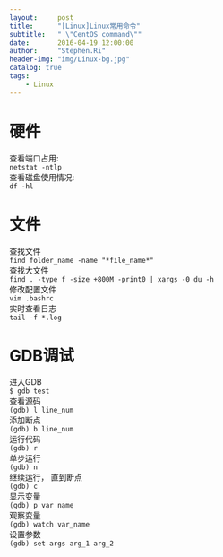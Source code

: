 ```yaml
---
layout:     post
title:      "[Linux]Linux常用命令"
subtitle:   " \"CentOS command\""
date:       2016-04-19 12:00:00
author:     "Stephen.Ri"
header-img: "img/Linux-bg.jpg"
catalog: true
tags:
    - Linux
---
```


# 硬件
查看端口占用:   
  `netstat -ntlp`  
查看磁盘使用情况:  
  `df -hl`

# 文件
查找文件  
  `find folder_name -name "*file_name*"`  
查找大文件  
  `find . -type f -size +800M -print0 | xargs -0 du -h`  
修改配置文件  
  `vim .bashrc`  
实时查看日志  
  `tail -f *.log`  

# GDB调试
进入GDB  
`$ gdb test`  
查看源码  
`(gdb) l line_num`  
添加断点  
`(gdb) b line_num`  
运行代码  
`(gdb) r`  
单步运行  
`(gdb) n`  
继续运行， 直到断点  
`(gdb) c`  
显示变量  
`(gdb) p var_name`  
观察变量  
`(gdb) watch var_name`  
设置参数  
`(gdb) set args arg_1 arg_2`  
